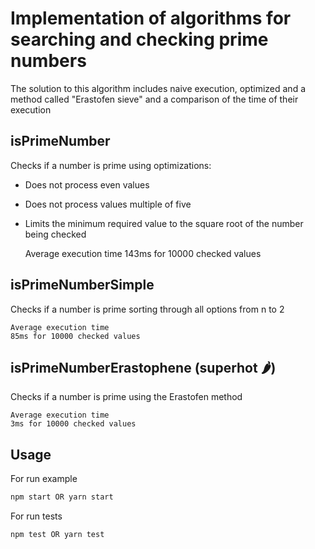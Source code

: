 # Implementation of algorithms for searching and checking prime numbers

The solution to this algorithm includes naive execution, optimized and a method called "Erastofen sieve" and a comparison of the time of their execution

## isPrimeNumber

Checks if a number is prime using optimizations:

 - Does not process even values
 - Does not process values multiple of five
 - Limits the minimum required value to the square root of the number being checked

	Average execution time
	143ms for 10000 checked values

## isPrimeNumberSimple

Checks if a number is prime sorting through all options from n to 2

	Average execution time
	85ms for 10000 checked values

## isPrimeNumberErastophene (superhot 🌶)

Checks if a number is prime using the Erastofen method

	Average execution time
	3ms for 10000 checked values


## Usage

For run example

```sh
npm start OR yarn start
```

For run tests

```sh
npm test OR yarn test
```

